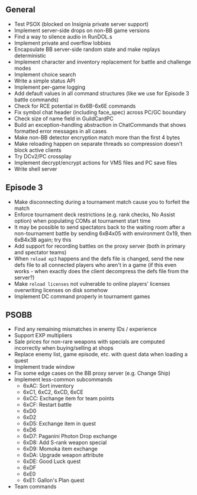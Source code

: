 ## General

- Test PSOX (blocked on Insignia private server support)
- Implement server-side drops on non-BB game versions
- Find a way to silence audio in RunDOL.s
- Implement private and overflow lobbies
- Encapsulate BB server-side random state and make replays deterministic
- Implement character and inventory replacement for battle and challenge modes
- Implement choice search
- Write a simple status API
- Implement per-game logging
- Add default values in all command structures (like we use for Episode 3 battle commands)
- Check for RCE potential in 6x6B-6x6E commands
- Fix symbol chat header (including face_spec) across PC/GC boundary
- Check size of name field in GuildCardPC
- Build an exception-handling abstraction in ChatCommands that shows formatted error messages in all cases
- Make non-BB detector encryption match more than the first 4 bytes
- Make reloading happen on separate threads so compression doesn't block active clients
- Try DCv2/PC crossplay
- Implement decrypt/encrypt actions for VMS files and PC save files
- Write shell server

## Episode 3

- Make disconnecting during a tournament match cause you to forfeit the match
- Enforce tournament deck restrictions (e.g. rank checks, No Assist option) when populating COMs at tournament start time
- It may be possible to send spectators back to the waiting room after a non-tournament battle by sending 6xB4x05 with environment 0x19, then 6xB4x3B again; try this
- Add support for recording battles on the proxy server (both in primary and spectator teams)
- When `reload ep3` happens and the defs file is changed, send the new defs file to all connected players who aren't in a game (if this even works - when exactly does the client decompress the defs file from the server?)
- Make `reload licenses` not vulnerable to online players' licenses overwriting licenses on disk somehow
- Implement DC command properly in tournament games

## PSOBB

- Find any remaining mismatches in enemy IDs / experience
- Support EXP multipliers
- Sale prices for non-rare weapons with specials are computed incorrectly when buying/selling at shops
- Replace enemy list, game episode, etc. with quest data when loading a quest
- Implement trade window
- Fix some edge cases on the BB proxy server (e.g. Change Ship)
- Implement less-common subcommands
    - 6xAC: Sort inventory
    - 6xC1, 6xC2, 6xCD, 6xCE
    - 6xCC: Exchange item for team points
    - 6xCF: Restart battle
    - 6xD0
    - 6xD2
    - 6xD5: Exchange item in quest
    - 6xD6
    - 6xD7: Paganini Photon Drop exchange
    - 6xD8: Add S-rank weapon special
    - 6xD9: Momoka item exchange
    - 6xDA: Upgrade weapon attribute
    - 6xDE: Good Luck quest
    - 6xDF
    - 6xE0
    - 6xE1: Gallon's Plan quest
- Team commands
